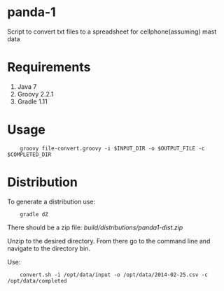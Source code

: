 # panda-1

Script to convert txt files to a spreadsheet for cellphone(assuming) mast data

# Requirements

1. Java 7
2. Groovy 2.2.1
3. Gradle 1.11

# Usage

```Shell
    groovy file-convert.groovy -i $INPUT_DIR -o $OUTPUT_FILE -c $COMPLETED_DIR
```

# Distribution

To generate a distribution use:

```Shell
    gradle dZ
```

There should be a zip file: *build/distributions/panda1-dist.zip*

Unzip to the desired directory. From there go to the command line and navigate to the directory bin.

Use:

```Shell
    convert.sh -i /opt/data/input -o /opt/data/2014-02-25.csv -c /opt/data/completed
```
